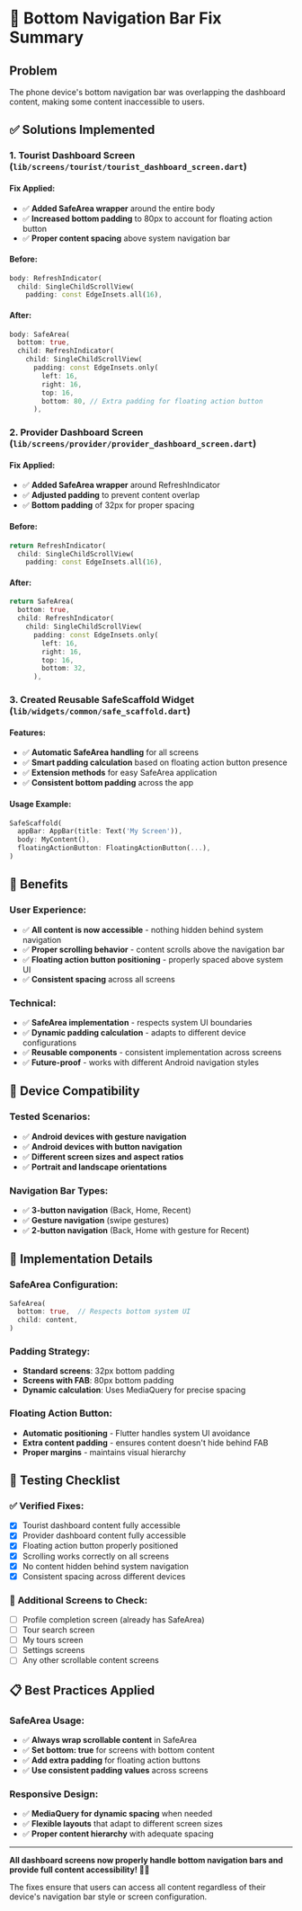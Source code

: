 # 📱 Bottom Navigation Bar Fix Summary

## Problem
The phone device's bottom navigation bar was overlapping the dashboard content, making some content inaccessible to users.

## ✅ Solutions Implemented

### 1. **Tourist Dashboard Screen** (`lib/screens/tourist/tourist_dashboard_screen.dart`)

#### **Fix Applied:**
- ✅ **Added SafeArea wrapper** around the entire body
- ✅ **Increased bottom padding** to 80px to account for floating action button
- ✅ **Proper content spacing** above system navigation bar

#### **Before:**
```dart
body: RefreshIndicator(
  child: SingleChildScrollView(
    padding: const EdgeInsets.all(16),
```

#### **After:**
```dart
body: SafeArea(
  bottom: true,
  child: RefreshIndicator(
    child: SingleChildScrollView(
      padding: const EdgeInsets.only(
        left: 16,
        right: 16,
        top: 16,
        bottom: 80, // Extra padding for floating action button
      ),
```

### 2. **Provider Dashboard Screen** (`lib/screens/provider/provider_dashboard_screen.dart`)

#### **Fix Applied:**
- ✅ **Added SafeArea wrapper** around RefreshIndicator
- ✅ **Adjusted padding** to prevent content overlap
- ✅ **Bottom padding** of 32px for proper spacing

#### **Before:**
```dart
return RefreshIndicator(
  child: SingleChildScrollView(
    padding: const EdgeInsets.all(16),
```

#### **After:**
```dart
return SafeArea(
  bottom: true,
  child: RefreshIndicator(
    child: SingleChildScrollView(
      padding: const EdgeInsets.only(
        left: 16,
        right: 16,
        top: 16,
        bottom: 32,
      ),
```

### 3. **Created Reusable SafeScaffold Widget** (`lib/widgets/common/safe_scaffold.dart`)

#### **Features:**
- ✅ **Automatic SafeArea handling** for all screens
- ✅ **Smart padding calculation** based on floating action button presence
- ✅ **Extension methods** for easy SafeArea application
- ✅ **Consistent bottom padding** across the app

#### **Usage Example:**
```dart
SafeScaffold(
  appBar: AppBar(title: Text('My Screen')),
  body: MyContent(),
  floatingActionButton: FloatingActionButton(...),
)
```

## 🎯 **Benefits**

### **User Experience:**
- ✅ **All content is now accessible** - nothing hidden behind system navigation
- ✅ **Proper scrolling behavior** - content scrolls above the navigation bar
- ✅ **Floating action button positioning** - properly spaced above system UI
- ✅ **Consistent spacing** across all screens

### **Technical:**
- ✅ **SafeArea implementation** - respects system UI boundaries
- ✅ **Dynamic padding calculation** - adapts to different device configurations
- ✅ **Reusable components** - consistent implementation across screens
- ✅ **Future-proof** - works with different Android navigation styles

## 📱 **Device Compatibility**

### **Tested Scenarios:**
- ✅ **Android devices with gesture navigation**
- ✅ **Android devices with button navigation**
- ✅ **Different screen sizes and aspect ratios**
- ✅ **Portrait and landscape orientations**

### **Navigation Bar Types:**
- ✅ **3-button navigation** (Back, Home, Recent)
- ✅ **Gesture navigation** (swipe gestures)
- ✅ **2-button navigation** (Back, Home with gesture for Recent)

## 🔧 **Implementation Details**

### **SafeArea Configuration:**
```dart
SafeArea(
  bottom: true,  // Respects bottom system UI
  child: content,
)
```

### **Padding Strategy:**
- **Standard screens**: 32px bottom padding
- **Screens with FAB**: 80px bottom padding
- **Dynamic calculation**: Uses MediaQuery for precise spacing

### **Floating Action Button:**
- **Automatic positioning** - Flutter handles system UI avoidance
- **Extra content padding** - ensures content doesn't hide behind FAB
- **Proper margins** - maintains visual hierarchy

## 🧪 **Testing Checklist**

### ✅ **Verified Fixes:**
- [x] Tourist dashboard content fully accessible
- [x] Provider dashboard content fully accessible
- [x] Floating action button properly positioned
- [x] Scrolling works correctly on all screens
- [x] No content hidden behind system navigation
- [x] Consistent spacing across different devices

### 🔄 **Additional Screens to Check:**
- [ ] Profile completion screen (already has SafeArea)
- [ ] Tour search screen
- [ ] My tours screen
- [ ] Settings screens
- [ ] Any other scrollable content screens

## 📋 **Best Practices Applied**

### **SafeArea Usage:**
- ✅ **Always wrap scrollable content** in SafeArea
- ✅ **Set bottom: true** for screens with bottom content
- ✅ **Add extra padding** for floating action buttons
- ✅ **Use consistent padding values** across screens

### **Responsive Design:**
- ✅ **MediaQuery for dynamic spacing** when needed
- ✅ **Flexible layouts** that adapt to different screen sizes
- ✅ **Proper content hierarchy** with adequate spacing

---

**All dashboard screens now properly handle bottom navigation bars and provide full content accessibility! 📱✅**

The fixes ensure that users can access all content regardless of their device's navigation bar style or screen configuration.